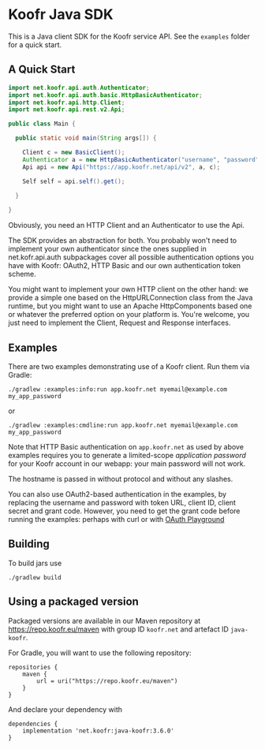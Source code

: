 # Koofr Java SDK

This is a Java client SDK for the Koofr service API. See the `examples` folder for a quick start.


## A Quick Start

```java
import net.koofr.api.auth.Authenticator;
import net.koofr.api.auth.basic.HttpBasicAuthenticator;
import net.koofr.api.http.Client;
import net.koofr.api.rest.v2.Api;

public class Main {

  public static void main(String args[]) {

    Client c = new BasicClient();
    Authenticator a = new HttpBasicAuthenticator("username", "password");
    Api api = new Api("https://app.koofr.net/api/v2", a, c);

    Self self = api.self().get();
    
  }

}
```

Obviously, you need an HTTP Client and an Authenticator to use the Api. 

The SDK provides an abstraction for both. You probably won't need to implement your
own authenticator since the ones supplied in net.kofr.api.auth subpackages cover all
possible authentication options you have with Koofr: OAuth2, HTTP Basic and our own
authentication token scheme.

You might want to implement your own HTTP client on the other hand: we provide a simple one
based on the HttpURLConnection class from the Java runtime, but you might want to use an
Apache HttpComponents based one or whatever the preferred option on your platform is.
You're welcome, you just need to implement the Client, Request and Response interfaces.


## Examples

There are two examples demonstrating use of a Koofr client. Run them via Gradle: 

    ./gradlew :examples:info:run app.koofr.net myemail@example.com my_app_password

or

    ./gradlew :examples:cmdline:run app.koofr.net myemail@example.com my_app_password

Note that HTTP Basic authentication on `app.koofr.net` as used by above examples requires you to
generate a limited-scope *application password* for your Koofr account in our webapp: your main
password will not work.

The hostname is passed in without protocol and without any slashes.

You can also use OAuth2-based authentication in the examples, by replacing the username and
password with token URL, client ID, client secret and grant code. However, you need to get
the grant code before running the examples: perhaps with curl or with
[OAuth Playground](https://developers.google.com/oauthplayground/)


## Building

To build jars use

    ./gradlew build


## Using a packaged version

Packaged versions are available in our Maven repository at
https://repo.koofr.eu/maven with group ID `koofr.net` and
artefact ID `java-koofr`.

For Gradle, you will want to use the following repository:

```
repositories {
    maven {
        url = uri("https://repo.koofr.eu/maven")
    }
}
```

And declare your dependency with

```
dependencies {
    implementation 'net.koofr:java-koofr:3.6.0'
}
```

